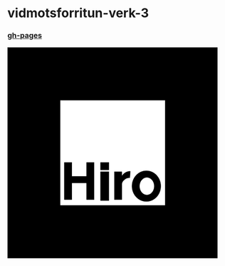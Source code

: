 # vidmotsforritun-verk-3

### [gh-pages](https://kleina13.github.io/vidmotsforritun-verk-3/)

![pattern](https://github.com/Kleina13/vidmotsforritun-verk-3/blob/main/hiro.png)